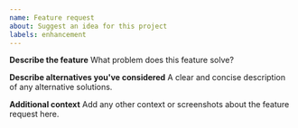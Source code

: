 ```yaml
---
name: Feature request
about: Suggest an idea for this project
labels: enhancement
---
```


**Describe the feature**
What problem does this feature solve?

**Describe alternatives you've considered**
A clear and concise description of any alternative solutions.

**Additional context**
Add any other context or screenshots about the feature request here.
